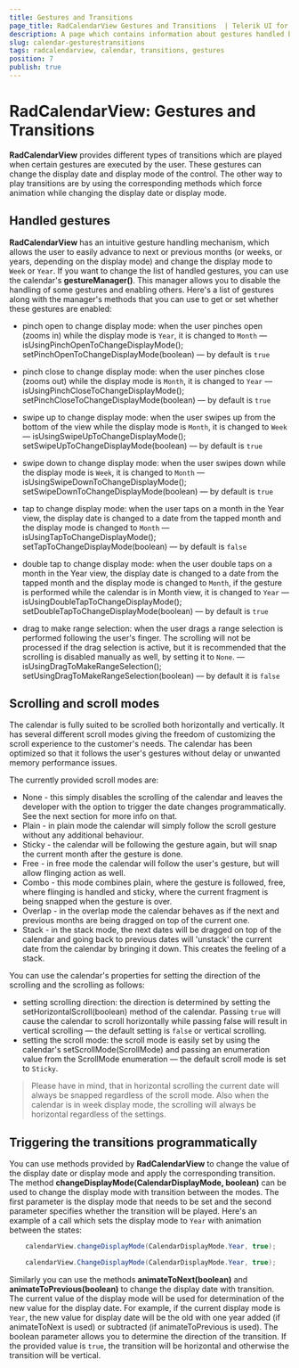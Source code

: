 ```yaml
---
title: Gestures and Transitions
page_title: RadCalendarView Gestures and Transitions  | Telerik UI for Android Documentation
description: A page which contains information about gestures handled by RadCalendarView for Android. The article also explains how to animate the changes in the display date and display mode.
slug: calendar-gesturestransitions
tags: radcalendarview, calendar, transitions, gestures
position: 7
publish: true
---
```


# RadCalendarView: Gestures and Transitions

**RadCalendarView** provides different types of transitions which are played when certain gestures are executed by the user.
These gestures can change the display date and display mode of the control. The other way to play transitions are by using the corresponding methods which force animation while changing the display date or display mode.

## Handled gestures

**RadCalendarView** has an intuitive gesture handling mechanism, which allows the user to easily advance to next or previous months (or weeks, or years, depending on the display mode) and change the display mode to `Week` or `Year`.
If you want to change the list of handled gestures, you can use the calendar's **gestureManager()**. This manager allows you to disable the handling of some gestures and enabling others. Here's a list of gestures along with the
manager's methods that you can use to get or set whether these gestures are enabled:
 
 * pinch open to change display mode: when the user pinches open (zooms in) while the display mode is `Year`, it is changed to `Month` &mdash; isUsingPinchOpenToChangeDisplayMode(); setPinchOpenToChangeDisplayMode(boolean) &mdash; by default is `true`
 * pinch close to change display mode: when the user pinches close (zooms out) while the display mode is `Month`, it is changed to `Year` &mdash; isUsingPinchCloseToChangeDisplayMode(); setPinchCloseToChangeDisplayMode(boolean) &mdash; by default is `true`

 * swipe up to change display mode: when the user swipes up from the bottom of the view while the display mode is `Month`, it is changed to `Week` &mdash; isUsingSwipeUpToChangeDisplayMode(); setSwipeUpToChangeDisplayMode(boolean) &mdash; by default is `true`
 * swipe down to change display mode: when the user swipes down while the display mode is `Week`, it is changed to `Month` &mdash; isUsingSwipeDownToChangeDisplayMode(); setSwipeDownToChangeDisplayMode(boolean) &mdash; by default is `true`

 * tap to change display mode: when the user taps on a month in the Year view, the display date is changed to a date from the tapped month and the display mode is changed to `Month` &mdash; isUsingTapToChangeDisplayMode(); setTapToChangeDisplayMode(boolean) &mdash; by default is `false`
 * double tap to change display mode: when the user double taps on a month in the Year view, the display date is changed to a date from the tapped month and the display mode is changed to `Month`, if the gesture is performed while the calendar is in Month view, it is changed to `Year` &mdash; isUsingDoubleTapToChangeDisplayMode(); setDoubleTapToChangeDisplayMode(boolean) &mdash; by default is `true`
 * drag to make range selection: when the user drags a range selection is performed following the user's finger. The scrolling will not be processed if the drag selection is active, but it is recommended that the scrolling is disabled manually as well, by setting it to `None`. &mdash; isUsingDragToMakeRangeSelection(); setUsingDragToMakeRangeSelection(boolean) &mdash; by default it is `false`

## Scrolling and scroll modes
The calendar is fully suited to be scrolled both horizontally and vertically. It has several different scroll modes giving the freedom of customizing the scroll experience to the customer's needs. The calendar has been optimized so that it follows the user's gestures without delay or 
unwanted memory performance issues.

The currently provided scroll modes are:

 * None - this simply disables the scrolling of the calendar and leaves the developer with the option to trigger the date changes programmatically. See the next section for more info on that.
 * Plain - in plain mode the calendar will simply follow the scroll gesture without any additional behaviour.
 * Sticky - the calendar will be following the gesture again, but will snap the current month after the gesture is done.
 * Free - in free mode the calendar will follow the user's gesture, but will allow flinging action as well.
 * Combo - this mode combines plain, where the gesture is followed, free, where flinging is handled and sticky, where the current fragment is being snapped when the gesture is over.
 * Overlap - in the overlap mode the calendar behaves as if the next and previous months are being dragged on top of the current one.
 * Stack - in the stack mode, the next dates will be dragged on top of the calendar and going back to previous dates will 'unstack' the current date from the calendar by bringing it down. This creates the feeling of a stack.
 
You can use the calendar's properties for setting the direction of the scrolling and the scrolling as follows:

* setting scrolling direction: the direction is determined by setting the setHorizontalScroll(boolean) method of the calendar. Passing `true` will cause the calendar to scroll horizontally while passing false will result in vertical scrolling &mdash; the default setting is `false` or vertical scrolling.
* setting the scroll mode: the scroll mode is easily set by using the calendar's setScrollMode(ScrollMode) and passing an enumeration value from the ScrollMode enumeration &mdash; the default scroll mode is set to `Sticky`.

> Please have in mind, that in horizontal scrolling the current date will always be snapped regardless of the scroll mode. Also when the calendar is in week display mode, the scrolling will always be horizontal regardless of the settings.
 
## Triggering the transitions programmatically

You can use methods provided by **RadCalendarView** to change the value of the display date or display mode and apply the corresponding transition. The method **changeDisplayMode(CalendarDisplayMode, boolean)** can be used
to change the display mode with transition between the modes. The first parameter is the display mode that needs to be set and the second parameter specifies whether the transition will be played. Here's an example of
a call which sets the display mode to `Year` with animation between the states:

```Java
	calendarView.changeDisplayMode(CalendarDisplayMode.Year, true);
```
```C#
	calendarView.ChangeDisplayMode(CalendarDisplayMode.Year, true);
```

Similarly you can use the methods **animateToNext(boolean)** and **animateToPrevious(boolean)** to change the display date with transition. The current value of the display mode will be used for determination of the new value
for the display date. For example, if the current display mode is `Year`, the new value for display date will be the old with one year added (if animateToNext is used) or subtracted (if animateToPrevious is used). The boolean
parameter allows you to determine the direction of the transition. If the provided value is `true`, the transition will be horizontal and otherwise the transition will be vertical.
